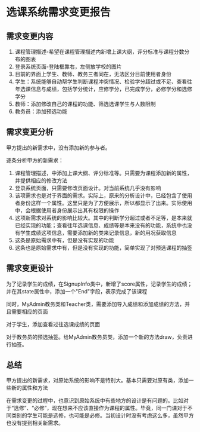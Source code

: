 # 选课系统需求变更报告

## 需求变更内容

1. 课程管理描述-希望在课程管理描述内新增上课大纲，评分标准与课程分数分布的图表
2. 登录系统页面-登陆框靠右，左侧放学校的图片
3. 目前的界面上学生、教师、教务三者同在，无法区分目前使用者身份
4. 学生：系统能够自动帮学生判断课程冲突情况、检验学分超过或不足、查看往年选课信息与成绩，包括学分统计，应修学分，已完成学分，必修学分和选修学分
5. 教师：添加修改自己的课程的功能、筛选选课学生与人数限制
6. 教务员：添加预选功能

## 需求变更分析

甲方提出的新需求中，没有添加新的参与者。

逐条分析甲方的新需求：

1. 课程管理描述，中添加上课大纲、评分标准等。只需要为课程添加新的属性，并提供相应的修改方法
2. 登录系统页面，只需要修改页面设计。对当前系统几乎没有影响
3. 该项需求也是对于界面的需求。实际上，原来的分析设计中，已经包含了使用者身份这样一个属性。这里只是为了方便展示，所以都显示了出来。实际使用中，会根据使用者身份展示出其有权限的操作
4. 这项新需求对系统的影响比较大。其中的判断学分超过或者不足等，是本来就已经实现的功能；查看往年选课信息、成绩等是本来没有的功能，系统中也没有学生成绩这项信息，需要添加新的类来记录信息，新的用况获取信息
5. 这条是原始需求中有，但是没有实现的功能
6. 这条也是原始需求中有，但是没有实现的功能，简单实现了对预选课程的抽签

## 需求变更设计

为了记录学生的成绩，在SignupInfo类中，新增了score属性，记录学生的成绩；并在其state属性中，添加一个"End"字段，表示完成了该课程

同时，MyAdmin教务类和Teacher类，需要添加导入成绩和添加成绩的方法，并且需要相应的页面

对于学生，添加查看过往选课成绩的页面



对于教务员的预选抽签。给MyAdmin教务员类，添加一个新的方法draw，负责进行抽签。

## 总结

甲方提出的新需求，对原始系统的影响不是特别大。基本只需要对原有类，添加一些新的属性和方法

在需求变更的过程中，也意识到原始系统中有些地方的设计是有问题的。比如对于“选修”、“必修”，现在想来不应该直接作为课程的属性。毕竟，同一门课对于不同类别的学生可能是选修，也可能是必修。当初设计时没有考虑这么多，虽然甲方也没有提到相关新需求。

